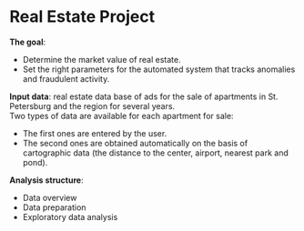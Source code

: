# Real Estate Project

**The goal**:
- Determine the market value of real estate. 
- Set the right parameters for the automated system that tracks anomalies and fraudulent activity.

**Input data**: real estate data base of ads for the sale of apartments in St. Petersburg and the region for several years.  
Two types of data are available for each apartment for sale:
- The first ones are entered by the user.
- The second ones are obtained automatically on the basis of cartographic data (the distance to the center, airport, nearest park and pond).

**Analysis structure**:
* Data overview
* Data preparation
* Exploratory data analysis
